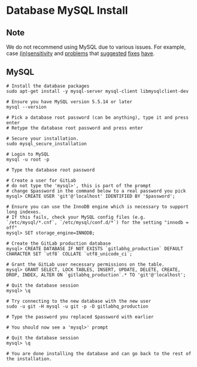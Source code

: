 # Database MySQL Install

## Note

We do not recommend using MySQL due to various issues. For example, case [(in)sensitivity](https://dev.mysql.com/doc/refman/5.0/en/case-sensitivity.html) and [problems](http://bugs.mysql.com/bug.php?id=65830) that [suggested](http://bugs.mysql.com/bug.php?id=50909) [fixes](http://bugs.mysql.com/bug.php?id=65830) [have](http://bugs.mysql.com/bug.php?id=63164).

## MySQL

    # Install the database packages
    sudo apt-get install -y mysql-server mysql-client libmysqlclient-dev
    
    # Ensure you have MySQL version 5.5.14 or later
    mysql --version

    # Pick a database root password (can be anything), type it and press enter
    # Retype the database root password and press enter

    # Secure your installation.
    sudo mysql_secure_installation

    # Login to MySQL
    mysql -u root -p

    # Type the database root password

    # Create a user for GitLab
    # do not type the 'mysql>', this is part of the prompt
    # change $password in the command below to a real password you pick
    mysql> CREATE USER 'git'@'localhost' IDENTIFIED BY '$password';

    # Ensure you can use the InnoDB engine which is necessary to support long indexes.
    # If this fails, check your MySQL config files (e.g. `/etc/mysql/*.cnf`, `/etc/mysql/conf.d/*`) for the setting "innodb = off"
    mysql> SET storage_engine=INNODB;
    
    # Create the GitLab production database
    mysql> CREATE DATABASE IF NOT EXISTS `gitlabhq_production` DEFAULT CHARACTER SET `utf8` COLLATE `utf8_unicode_ci`;

    # Grant the GitLab user necessary permissions on the table.
    mysql> GRANT SELECT, LOCK TABLES, INSERT, UPDATE, DELETE, CREATE, DROP, INDEX, ALTER ON `gitlabhq_production`.* TO 'git'@'localhost';

    # Quit the database session
    mysql> \q

    # Try connecting to the new database with the new user
    sudo -u git -H mysql -u git -p -D gitlabhq_production

    # Type the password you replaced $password with earlier

    # You should now see a 'mysql>' prompt

    # Quit the database session
    mysql> \q

    # You are done installing the database and can go back to the rest of the installation.
